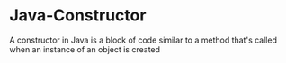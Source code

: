 # Java-Constructor
A constructor in Java is a block of code similar to a method that's called when an instance of an object is created
